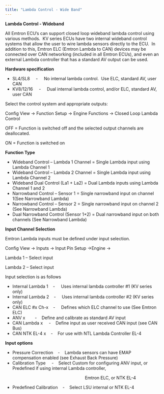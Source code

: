 ```yaml
---
title: "Lambda Control - Wide Band"
---
```


**Lambda Control - Wideband**


All Emtron ECU’s can support closed loop wideband lambda control using various methods.&nbsp; KV series ECUs have two internal wideband control systems that allow the user to wire lambda sensors directly to the ECU.&nbsp; In addition to this, Emtron ELC (Emtron Lambda to CAN) devices may be connected over CAN networking (included in all Emtron ECUs), and even an external Lambda controller that has a standard AV output can be used. &nbsp;


**Hardware specification**&nbsp;


* SL4/SL8 &nbsp; &nbsp; - &nbsp; &nbsp; No internal lambda control.&nbsp; Use ELC, standard AV, user CAN
* KV8/12/16 &nbsp; &nbsp; - &nbsp; &nbsp; Dual internal lambda control, and/or ELC, standard AV, user CAN


Select the control system and appropriate outputs:&nbsp;

Config View -\> Function Setup -\> Engine Functions -\> Closed Loop Lambda Control&nbsp;


OFF = Function is switched off and the selected output channels are deallocated.

ON = Function is switched on


**Function Type**


* Wideband Control – Lambda 1 Channel = Single Lambda input using Lambda Channel 1
* Wideband Control – Lambda 2 Channel = Single Lambda input using Lambda Channel 2
* Wideband Dual Control (La1 + La2) = Dual Lambda inputs using Lambda Channel 1 and 2
* Narrowband Control – Sensor 1 = Single narrowband input on channel 1(See Narrowband Lambda)
* Narrowband Control – Sensor 2 = Single narrowband input on channel 2 (See Narrowband Lambda)
* Dual Narrowband Control (Sensor 1+2) = Dual narrowband input on both channels (See Narrowband Lambda)



**Input Channel Selection**


Emtron Lambda inputs must be defined under input selection. &nbsp;

Config View -\> Inputs -\> Input Pin Setup -\>Engine -\>&nbsp;


Lambda 1 – Select input

Lambda 2 – Select input&nbsp;


Input selection is as follows&nbsp;

* Internal Lambda 1&nbsp; &nbsp; - &nbsp; &nbsp; Uses internal lambda controller #1 (KV series only)
* Internal Lambda 2&nbsp; &nbsp; - &nbsp; &nbsp; Uses internal lambda controller #2 (KV series only)
* CAN ELC #x Ch-x&nbsp; &nbsp; - &nbsp; &nbsp; Defines which ELC channel to use (See Emtron ELC)
* ANV x&nbsp; &nbsp; &nbsp; &nbsp; -&nbsp; &nbsp; Define and calibrate as standard AV input&nbsp;
* CAN Lambda x &nbsp; &nbsp; -&nbsp; &nbsp; Define input as user received CAN input (see CAN Bus)
* CAN NTK EL-4 x&nbsp; &nbsp; -&nbsp; &nbsp; For use with NTL Lambda Controller EL-4


**Input options**


* Pressure Correction&nbsp; &nbsp; -&nbsp; &nbsp; Lambda sensors can have EMAP compensation enabled (see Exhaust Back Pressure)&nbsp;
* Calibration Type &nbsp; &nbsp; -&nbsp; &nbsp; Select Custom for configuring ANV input, or Predefined if using internal Lambda controller,&nbsp;

&nbsp; &nbsp; &nbsp; &nbsp; &nbsp; &nbsp; &nbsp; &nbsp; &nbsp; &nbsp; &nbsp; &nbsp; &nbsp; &nbsp; &nbsp; &nbsp; &nbsp; &nbsp; &nbsp; &nbsp; &nbsp; &nbsp; &nbsp; &nbsp; &nbsp; &nbsp; &nbsp; &nbsp; &nbsp; &nbsp; &nbsp; &nbsp; &nbsp; Emtron ELC, or NTK EL-4

* Predefined Calibration&nbsp; &nbsp; -&nbsp; &nbsp; Select LSU internal or NTK EL-4



